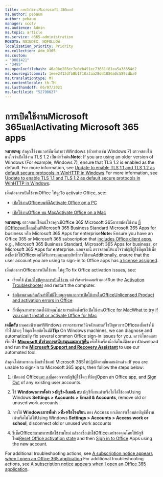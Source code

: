 ```yaml
---
title: การเปิดใช้งานMicrosoft 365แอป
ms.author: pebaum
author: pebaum
manager: scotv
ms.audience: Admin
ms.topic: article
ms.service: o365-administration
ROBOTS: NOINDEX, NOFOLLOW
localization_priority: Priority
ms.collection: Adm_O365
ms.custom:
- "9001421"
- "3495"
ms.openlocfilehash: 46a9be285ec7e0eb491ec73651f81ea5a33654d2
ms.sourcegitcommit: 1eee2412dfb8b1f10a3aa28dd1086a0c589cdba0
ms.translationtype: MT
ms.contentlocale: th-TH
ms.lasthandoff: 06/07/2021
ms.locfileid: "52798627"
---
```

# <a name="activating-microsoft-365-apps"></a><span data-ttu-id="52a48-102">การเปิดใช้งานMicrosoft 365แอป</span><span class="sxs-lookup"><span data-stu-id="52a48-102">Activating Microsoft 365 apps</span></span>

<span data-ttu-id="52a48-103">**หมายเหตุ**: ถ้าคุณใช้งานเวอร์ชันที่เก่ากว่าWindows (ตัวอย่างเช่น Windows 7) ตรวจสอบให้แน่ใจว่าเปิดใช้งาน TLS 1.2 เป็นค่าเริ่มต้น</span><span class="sxs-lookup"><span data-stu-id="52a48-103">**Note**: If you are using an older version of Windows (For example, Windows 7), ensure that TLS 1.2 is enabled as the default.</span></span> <span data-ttu-id="52a48-104">For more information, see [Update to enable TLS 1.1 and TLS 1.2 as default secure protocols in WinHTTP in Windows](https://support.microsoft.com/topic/update-to-enable-tls-1-1-and-tls-1-2-as-default-secure-protocols-in-winhttp-in-windows-c4bd73d2-31d7-761e-0178-11268bb10392).</span><span class="sxs-lookup"><span data-stu-id="52a48-104">For more information, see [Update to enable TLS 1.1 and TLS 1.2 as default secure protocols in WinHTTP in Windows](https://support.microsoft.com/topic/update-to-enable-tls-1-1-and-tls-1-2-as-default-secure-protocols-in-winhttp-in-windows-c4bd73d2-31d7-761e-0178-11268bb10392).</span></span>

<span data-ttu-id="52a48-105">เมื่อต้องการเปิดใช้งานOffice ให้ดู:</span><span class="sxs-lookup"><span data-stu-id="52a48-105">To activate Office, see:</span></span>

- [<span data-ttu-id="52a48-106">เปิดใช้งานOfficeบนพีซี</span><span class="sxs-lookup"><span data-stu-id="52a48-106">Activate Office on a PC</span></span>](https://support.office.com/article/activate-office-5bd38f38-db92-448b-a982-ad170b1e187e) 

- [<span data-ttu-id="52a48-107">เปิดใช้งานOffice บน Mac</span><span class="sxs-lookup"><span data-stu-id="52a48-107">Activate Office on a Mac</span></span>](https://support.office.com/article/activate-office-for-mac-7f6646b1-bb14-422a-9ad4-a53410fcefb2)

<span data-ttu-id="52a48-108">**หมายเหตุ:**  ตรวจสอบให้แน่ใจว่าคุณมีOffice 365 Microsoft 365การสมัครใช้งาน [ที่มีOfficeแอปไคลเอ็นต์](https://support.office.com/article/28cbc8cf-1332-4f04-9123-9b660abb629e)Microsoft 365 Business Standard Microsoft 365 Apps for business หรือ Microsoft 365 Apps for enterprise</span><span class="sxs-lookup"><span data-stu-id="52a48-108">**Note:**  Ensure you have an Office 365 or Microsoft 365 subscription that [includes Office client apps](https://support.office.com/article/28cbc8cf-1332-4f04-9123-9b660abb629e), e.g., Microsoft 365 Business Standard, Microsoft 365 Apps for business, or Microsoft 365 Apps for enterprise.</span></span> <span data-ttu-id="52a48-109">นอกจากนี้ ตรวจสอบให้แน่ใจว่าบัญชีผู้ใช้ที่คุณใช้เพื่อลงชื่อเข้าใช้Officeแอปได้รับการ[มอบหมาย](/microsoft-365/admin/manage/assign-licenses-to-users)สิทธิ์การใช้งาน</span><span class="sxs-lookup"><span data-stu-id="52a48-109">Additionally, ensure that the user account you are using to sign-in to Office apps has [a license assigned](/microsoft-365/admin/manage/assign-licenses-to-users).</span></span>

<span data-ttu-id="52a48-110">เมื่อต้องการOfficeการเปิดใช้งาน ให้ดู:</span><span class="sxs-lookup"><span data-stu-id="52a48-110">To fix Office activation issues, see:</span></span>

- <span data-ttu-id="52a48-111">เรียกใช้ [ตัวแก้ไขปัญหาการเปิดใช้งาน](https://aka.ms/SARA-OfficeActivation-Alchemy) แล้วรีสตาร์ตคอมพิวเตอร์</span><span class="sxs-lookup"><span data-stu-id="52a48-111">Run the [Activation Troubleshooter](https://aka.ms/SARA-OfficeActivation-Alchemy) and restart the computer.</span></span>
- [<span data-ttu-id="52a48-112">ข้อผิดพลาดผลิตภัณฑ์ที่ไม่มีใบอนุญาตและการเปิดใช้งานในOffice</span><span class="sxs-lookup"><span data-stu-id="52a48-112">Unlicensed Product and activation errors in Office</span></span>](https://support.office.com/article/unlicensed-product-and-activation-errors-in-office-0d23d3c0-c19c-4b2f-9845-5344fedc4380)

- [<span data-ttu-id="52a48-113">สิ่งที่คุณสามารถลองได้ถ้าคุณไม่สามารถติดตั้งหรือเปิดใช้งานOffice for Mac</span><span class="sxs-lookup"><span data-stu-id="52a48-113">What to try if you can't install or activate Office for Mac</span></span>](https://support.office.com/article/what-to-try-if-you-can-t-install-or-activate-office-for-mac-5efba2b4-b1e6-4e5f-bf3c-6ab945d03dea)

<span data-ttu-id="52a48-114">**เคล็ดลับ** บนคอมพิวเตอร์Windows เราจะสามารถวินิจฉัยและแก้ไขปัญหาการOfficeลงชื่อเข้าใช้ทั่วไปต่างๆ ให้คุณโดยอัตโนมัติ</span><span class="sxs-lookup"><span data-stu-id="52a48-114">**Tip** On Windows machines, we can diagnose and automatically fix several common Office sign-in issues for you.</span></span> <span data-ttu-id="52a48-115">ดาวน์โหลดและเรียกใช้ **[Microsoft ตัวช่วยการสนับสนุนและการกู้คืน](https://aka.ms/SaRA-OfficeSignInScenario)** เพื่อใช้เครื่องมืออัตโนมัติของเรา</span><span class="sxs-lookup"><span data-stu-id="52a48-115">Download and run the  **[Microsoft Support and Recovery Assistant](https://aka.ms/SaRA-OfficeSignInScenario)** to use our automated tool.</span></span>

<span data-ttu-id="52a48-116">ถ้าคุณไม่สามารถลงชื่อเข้าใช้แอป Microsoft 365ให้ปฏิบัติตามขั้นตอนด้านล่าง:</span><span class="sxs-lookup"><span data-stu-id="52a48-116">If you are unable to sign-in to Microsoft 365 apps, then follow the steps below:</span></span>

1. <span data-ttu-id="52a48-117">เปิดแอป Office[และ ลงชื่อ](https://go.microsoft.com/fwlink/?linkid=2114082)ออกจากบัญชีผู้ใช้ใดๆ ที่มีอยู่</span><span class="sxs-lookup"><span data-stu-id="52a48-117">Open an Office app, and [Sign Out](https://go.microsoft.com/fwlink/?linkid=2114082) of any existing user accounts.</span></span>

2. <span data-ttu-id="52a48-118">ใช้ **Windowsการตั้งค่า >บัญชี>อีเมล& ลบ** บัญชีที่งานเก่าหรือไม่ได้ใช้ออก</span><span class="sxs-lookup"><span data-stu-id="52a48-118">Using Windows **Settings > Accounts > Email & Accounts**, remove old or unused work accounts.</span></span>

3. <span data-ttu-id="52a48-119">การใช้ **Windowsการตั้งค่า >ที่>หรือโรงเรียน** ของ Access ยกเลิกการเชื่อมต่อบัญชีที่งานเก่าหรือไม่ได้ใช้</span><span class="sxs-lookup"><span data-stu-id="52a48-119">Using Windows **Settings > Accounts > Access work or school**, disconnect old or unused work accounts</span></span>

4. <span data-ttu-id="52a48-120">[รีเซ็ตOfficeสถานะการเปิดใช้งาน](/office365/troubleshoot/activation/reset-office-365-proplus-activation-state)[ใหม่ แล้วลงชื่อเข้าใช้Office](https://support.office.com/article/sign-in-to-office-b9582171-fd1f-4284-9846-bdd72bb28426)แอปของคุณโดยใช้บัญชีใหม่</span><span class="sxs-lookup"><span data-stu-id="52a48-120">[Reset Office activation state](/office365/troubleshoot/activation/reset-office-365-proplus-activation-state) and then [Sign in to Office](https://support.office.com/article/sign-in-to-office-b9582171-fd1f-4284-9846-bdd72bb28426) Apps using the new account.</span></span>

<span data-ttu-id="52a48-121">For additional troubleshooting actions, see [A subscription notice appears when I open an Office 365 application](https://support.office.com/article/a-subscription-notice-appears-when-i-open-an-office-365-application-4cabe32c-f594-4c0e-9191-3d3ade10cceb).</span><span class="sxs-lookup"><span data-stu-id="52a48-121">For additional troubleshooting actions, see [A subscription notice appears when I open an Office 365 application](https://support.office.com/article/a-subscription-notice-appears-when-i-open-an-office-365-application-4cabe32c-f594-4c0e-9191-3d3ade10cceb).</span></span>
